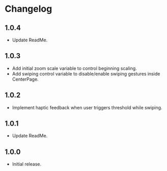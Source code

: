 # Changelog

## 1.0.4

* Update ReadMe.

## 1.0.3

* Add initial zoom scale variable to control beginning scaling.
* Add swiping control variable to disable/enable swiping gestures inside CenterPage.

## 1.0.2

* Implement haptic feedback when user triggers threshold while swiping.

## 1.0.1

* Update ReadMe.

## 1.0.0

* Initial release.
